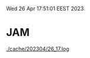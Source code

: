 Wed 26 Apr 17:51:01 EEST 2023
# JAM
<a href='./cache/202304/26_17.log'>./cache/202304/26_17.log</a>
